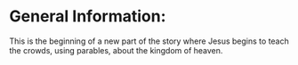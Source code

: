 # General Information:

This is the beginning of a new part of the story where Jesus begins to teach the crowds, using parables, about the kingdom of heaven.